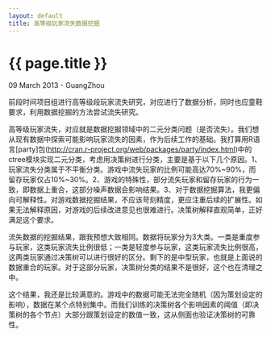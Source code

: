 ```yaml
---
layout: default
title: 高等级玩家流失数据挖掘
---
```


 {{ page.title }}
================
<p class="meta">09 March 2013 - GuangZhou</p>


前段时间项目组进行高等级段玩家流失研究，对应进行了数据分析，同时也应童鞋要求，利用数据挖掘的方法尝试流失研究。
  

高等级玩家流失，对应就是数据挖掘领域中的二元分类问题（是否流失）。我们想从现有数据中探索可能影响玩家流失的因素，作为后续工作的基础。我打算用R语言[party]包(http://cran.r-project.org/web/packages/party/index.html)中的ctree模块实现二元分类，考虑用决策树进行分类，主要是基于以下几个原因。1、玩家流失分类属于不平衡分类。游戏中流失玩家的比例可能高达70%~90%，而留存玩家仅占10%~30%。2、游戏的特殊性，部分流失玩家和留存玩家的行为一致，即数据上重合，这部分噪声数据会影响结果。3、对于数据挖掘算法，我更偏向可解释性。对游戏数据挖掘结果，不应该苛刻精度，更应注重后续的扩展性。如果无法解释原因，对游戏的后续改进意见也很难进行。决策树解释直观简单，正好满足这个要求。
  
  
流失数据的挖掘结果，跟我预想大致相同。数据将玩家分为3大类。一类是重度参与玩家，这类玩家流失比例很低；一类是轻度参与玩家，这类玩家流失比例很高，这两类玩家通过决策树可以进行很好的区分。剩下的是中型玩家，也就是上面说的数据重合的玩家。对于这部分玩家，决策树分类的结果不是很好，这个也在清理之中。
  
  
这个结果，我还是比较满意的。游戏中的数据可能无法完全随机（因为策划设定的影响），数据在某个点特别集中。而我们训练的决策树各个影响因素的阈值（即决策树的各个节点）大部分跟策划设定的数值一致，这从侧面也验证决策树的可靠性。


  
